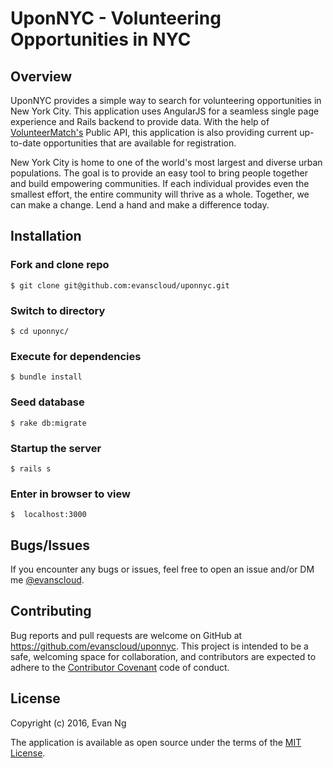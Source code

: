 # UponNYC - Volunteering Opportunities in NYC

## Overview

UponNYC provides a simple way to search for volunteering opportunities in New York City. This application uses AngularJS for a seamless single page experience and Rails backend to provide data. With the help of [VolunteerMatch's](https://www.volunteermatch.org) Public API, this application is also providing current up-to-date opportunities that are available for registration.

New York City is home to one of the world's most largest and diverse urban populations. The goal is to provide an easy tool to bring people together and build empowering communities. If each individual provides even the smallest effort, the entire community will thrive as a whole. Together, we can make a change. Lend a hand and make a difference today.

## Installation

### Fork and clone repo
```
$ git clone git@github.com:evanscloud/uponnyc.git
```

### Switch to directory
```
$ cd uponnyc/
```

### Execute for dependencies
```
$ bundle install
```

### Seed database
```
$ rake db:migrate
```

### Startup the server
```
$ rails s
```

### Enter in browser to view
```
$  localhost:3000
```

## Bugs/Issues

If you encounter any bugs or issues, feel free to open an issue and/or DM me [@evanscloud](https://twitter.com/evanscloud).

## Contributing

Bug reports and pull requests are welcome on GitHub at https://github.com/evanscloud/uponnyc. This project is intended to be a safe, welcoming space for collaboration, and contributors are expected to adhere to the [Contributor Covenant](http://contributor-covenant.org) code of conduct.

## License

Copyright (c) 2016, Evan Ng

The application is available as open source under the terms of the [MIT License](http://opensource.org/licenses/MIT).
